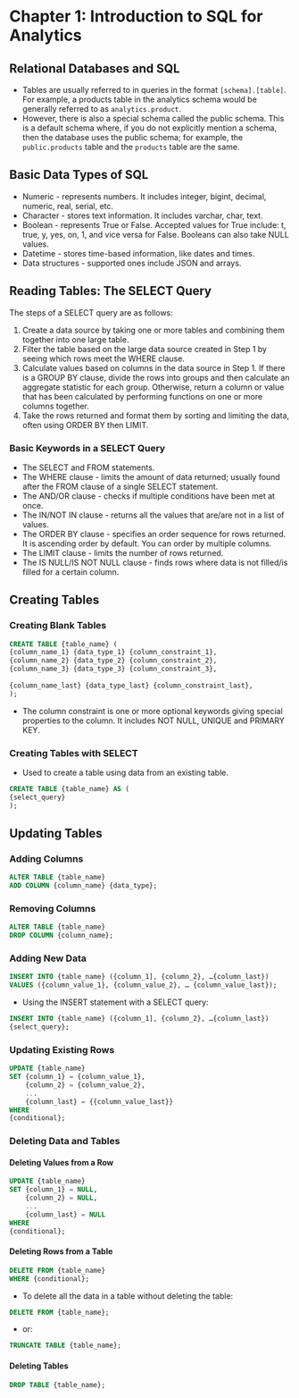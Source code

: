 # Chapter 1: Introduction to SQL for Analytics

## Relational Databases and SQL

- Tables are usually referred to in queries in the format `[schema].[table]`. For example, a products table in the analytics schema would be generally referred to as `analytics.product`.
- However, there is also a special schema called the public schema. This is a default schema where, if you do not explicitly mention a schema, then the database uses the public schema; for example, the `public.products` table and the `products` table are the same.

## Basic Data Types of SQL

- Numeric - represents numbers. It includes integer, bigint, decimal, numeric, real, serial, etc.
- Character - stores text information. It includes varchar, char, text.
- Boolean - represents True or False. Accepted values for True include: t, true, y, yes, on, 1, and vice versa for False. Booleans can also take NULL values.
- Datetime - stores time-based information, like dates and times.
- Data structures - supported ones include JSON and arrays.

## Reading Tables: The SELECT Query

The steps of a SELECT query are as follows:

1. Create a data source by taking one or more tables and combining them together into one large table.
2. Filter the table based on the large data source created in Step 1 by seeing which rows meet the WHERE clause.
3. Calculate values based on columns in the data source in Step 1. If there is a GROUP BY clause, divide the rows into groups and then calculate an aggregate statistic for each group. Otherwise, return a column or value that has been calculated by performing functions on one or more columns together.
4. Take the rows returned and format them by sorting and limiting the data, often using ORDER BY then LIMIT.

### Basic Keywords in a SELECT Query

- The SELECT and FROM statements.
- The WHERE clause - limits the amount of data returned; usually found after the FROM clause of a single SELECT statement.
- The AND/OR clause - checks if multiple conditions have been met at once.
- The IN/NOT IN clause - returns all the values that are/are not in a list of values.
- The ORDER BY clause - specifies an order sequence for rows returned. It is ascending order by default. You can order by multiple columns.
- The LIMIT clause - limits the number of rows returned.
- The IS NULL/IS NOT NULL clause - finds rows where data is not filled/is filled for a certain column.

## Creating Tables

### Creating Blank Tables

```sql
CREATE TABLE {table_name} (
{column_name_1} {data_type_1} {column_constraint_1},
{column_name_2} {data_type_2} {column_constraint_2},
{column_name_3} {data_type_3} {column_constraint_3},
   
{column_name_last} {data_type_last} {column_constraint_last},
);
```

- The column constraint is one or more optional keywords giving special properties to the column. It includes NOT NULL, UNIQUE and PRIMARY KEY.

### Creating Tables with SELECT

- Used to create a table using data from an existing table.

```sql
CREATE TABLE {table_name} AS (
{select_query}
);
```

## Updating Tables

### Adding Columns

```sql
ALTER TABLE {table_name}
ADD COLUMN {column_name} {data_type};
```

### Removing Columns

```sql
ALTER TABLE {table_name}
DROP COLUMN {column_name};
```

### Adding New Data

```sql
INSERT INTO {table_name} ({column_1], {column_2}, …{column_last})
VALUES ({column_value_1}, {column_value_2}, … {column_value_last});
```

- Using the INSERT statement with a SELECT query:

```sql
INSERT INTO {table_name} ({column_1], {column_2}, …{column_last})
{select_query};
```

### Updating Existing Rows

```sql
UPDATE {table_name}
SET {column_1} = {column_value_1},
    {column_2} = {column_value_2},
    ...
    {column_last} = {{column_value_last}}
WHERE
{conditional};
```

### Deleting Data and Tables

#### Deleting Values from a Row

```sql
UPDATE {table_name}
SET {column_1} = NULL,
    {column_2} = NULL,
    ...
    {column_last} = NULL
WHERE
{conditional};
```

#### Deleting Rows from a Table

```sql
DELETE FROM {table_name}
WHERE {conditional};
```

- To delete all the data in a table without deleting the table:

```sql
DELETE FROM {table_name};
```

- or:

```sql
TRUNCATE TABLE {table_name};
```

#### Deleting Tables

```sql
DROP TABLE {table_name};
```
